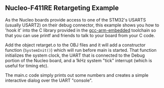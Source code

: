 Nucleo-F411RE Retargeting Example
-----------------------------

As the Nucleo boards provide access to one of the STM32's USARTS 
(usually USART2) on their debug connector, this example shows you
how to 'hook it' into the C library provided in the [gcc-arm-embedded][gcc]
toolchain so that you can use printf and friends to talk to your
board from your C code.

[gcc]: http://launchpad.net/gcc-arm-embedded/

Add the object retarget.o to the OBJ files and it will add a constructor
function (`SystemInit()`) which will run before main is started. That
function initializes the system clock, the UART that is connected to
the Debug portion of the Nucleo board, and a 1kHz system "tick" interrupt
(which is useful for timing etc). 

The main.c code simply prints out some numbers and creates a simple
interactive dialog over the UART "console".
